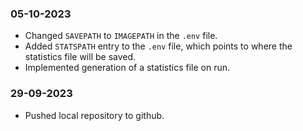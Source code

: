 ### 05-10-2023
- Changed `SAVEPATH` to `IMAGEPATH` in the `.env` file.
- Added `STATSPATH` entry to the `.env` file, which points to where the statistics file will be saved.
- Implemented generation of a statistics file on run.

### 29-09-2023
- Pushed local repository to github.
